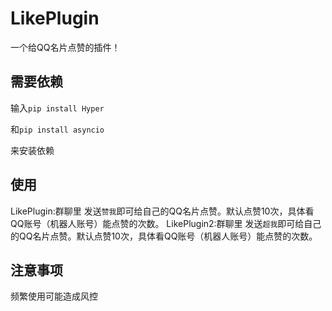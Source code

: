 # LikePlugin

一个给QQ名片点赞的插件！

## 需要依赖

输入`pip install Hyper`

和`pip install asyncio`

来安装依赖

## 使用

LikePlugin:群聊里 发送`赞我`即可给自己的QQ名片点赞。默认点赞10次，具体看QQ账号（机器人账号）能点赞的次数。
LikePlugin2:群聊里 发送`超我`即可给自己的QQ名片点赞。默认点赞10次，具体看QQ账号（机器人账号）能点赞的次数。

## 注意事项

频繁使用可能造成风控
